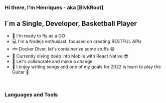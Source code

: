 ### Hi there, I'm Henriques - aka [BlvkRoot]

## I´m a Single, Developer, Basketball Player
- 🦅 I'm ready to fly as a GO
- 💻 I'm a Nodejs enthusiast, focused on creating RESTFUL APIs
- 🐟 Docker Diver, let's containerize some stuffs 😄 
- 📱  Currently diving deep into Mobile with React Native 😎
- 🧲 Let's collaborate and make a change 
- 🎼 I enjoy writing songs and one of my goals for 2022 is learn to play the Guitar 🎸

<br />

### Languages and Tools
